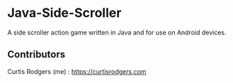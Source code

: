 # Java-Side-Scroller
A side scroller action game written in Java and for use on Android devices.

## Contributors


Curtis Rodgers (me) : https://curtisrodgers.com

